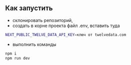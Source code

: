 ## Как запустить

- склонировать репозиторий,
- создать в корне проекта файл .env, вставить туда
```bash
NEXT_PUBLIC_TWELVE_DATA_API_KEY=ключ от twelvedata.com
```
- выполнить команды
```bash
npm i
npm run dev
```